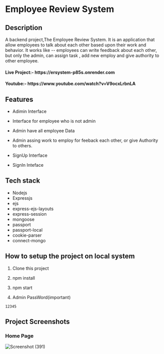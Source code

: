 
  # Employee Review System
## Description
 A backend project,The Employee Review System. It is an application that allow employees
to talk about each other based upon their work and behavior. 
It works like -- employees can write feedback about each other, but only the admin, can assign task , add new employ and give authority to other employee.

<h4>Live Project:- https://ersystem-p85s.onrender.com</h4>
<h4>Youtube:- https://www.youtube.com/watch?v=V9ocxLrbnLA</h4>

  ## Features
  * Adimin Interface
 
  * Interface for employee who is not admin
 
  * Admin have all employee Data

  * Admin assing work to employ for feeback each other, or give Authority to others.  
 
  * SignUp Interface

  * SignIn Inteface

## Tech stack
<ul>
<li>Nodejs</li>
<li>Expressjs</li>
<li>ejs</li>
<li>express-ejs-layouts</li>
<li>express-session</li>
<li>mongoose</li>
<li>passport</li>
<li>passport-local</li>
<li>cookie-parser</li>
<li>connect-mongo</li>
</ul>
  
## How to setup the project on local system
  1. Clone this project
  2. npm install
  3. npm start
  
  4. Admin PassWord(important) 
  ```
  12345
  
  ```
<h2>Project Screenshots </h2>
<h3>Home Page </h3>

![Screenshot (391)](https://github.com/shubhamkr83/Employee-Review-System/assets/72254047/b56be2d6-2e3a-499f-96c7-dd6d4f1967c9)

